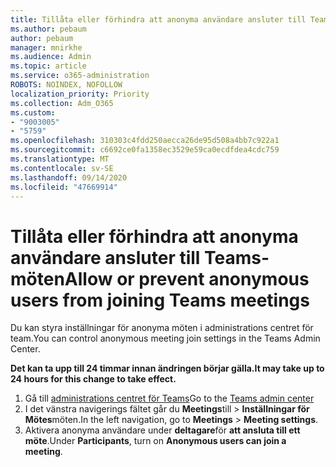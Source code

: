 ```yaml
---
title: Tillåta eller förhindra att anonyma användare ansluter till Teams-möten
ms.author: pebaum
author: pebaum
manager: mnirkhe
ms.audience: Admin
ms.topic: article
ms.service: o365-administration
ROBOTS: NOINDEX, NOFOLLOW
localization_priority: Priority
ms.collection: Adm_O365
ms.custom:
- "9003005"
- "5759"
ms.openlocfilehash: 310303c4fdd250aecca26de95d508a4bb7c922a1
ms.sourcegitcommit: c6692ce0fa1358ec3529e59ca0ecdfdea4cdc759
ms.translationtype: MT
ms.contentlocale: sv-SE
ms.lasthandoff: 09/14/2020
ms.locfileid: "47669914"
---
```

# <a name="allow-or-prevent-anonymous-users-from-joining-teams-meetings"></a><span data-ttu-id="786ee-102">Tillåta eller förhindra att anonyma användare ansluter till Teams-möten</span><span class="sxs-lookup"><span data-stu-id="786ee-102">Allow or prevent anonymous users from joining Teams meetings</span></span>

<span data-ttu-id="786ee-103">Du kan styra inställningar för anonyma möten i administrations centret för team.</span><span class="sxs-lookup"><span data-stu-id="786ee-103">You can control anonymous meeting join settings in the Teams Admin Center.</span></span>

<span data-ttu-id="786ee-104">**Det kan ta upp till 24 timmar innan ändringen börjar gälla.**</span><span class="sxs-lookup"><span data-stu-id="786ee-104">**It may take up to 24 hours for this change to take effect.**</span></span>

1.  <span data-ttu-id="786ee-105">Gå till [administrations centret för Teams](https://admin.teams.microsoft.com)</span><span class="sxs-lookup"><span data-stu-id="786ee-105">Go to the [Teams admin center](https://admin.teams.microsoft.com)</span></span>
2.  <span data-ttu-id="786ee-106">I det vänstra navigerings fältet går du **Meetings**till   >   **Inställningar för Mötes**möten.</span><span class="sxs-lookup"><span data-stu-id="786ee-106">In the left navigation, go to  **Meetings**  >  **Meeting settings**.</span></span>
3.  <span data-ttu-id="786ee-107">Aktivera anonyma användare under  **deltagare**för  **att ansluta till ett möte**.</span><span class="sxs-lookup"><span data-stu-id="786ee-107">Under  **Participants**, turn on  **Anonymous users can join a meeting**.</span></span>